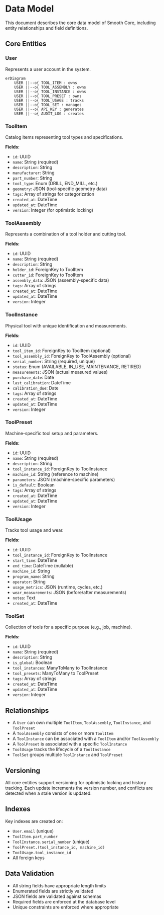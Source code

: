 # Data Model

This document describes the core data model of Smooth Core, including entity relationships and field definitions.

## Core Entities

### User
Represents a user account in the system.

```mermaid
erDiagram
    USER ||--o{ TOOL_ITEM : owns
    USER ||--o{ TOOL_ASSEMBLY : owns
    USER ||--o{ TOOL_INSTANCE : owns
    USER ||--o{ TOOL_PRESET : owns
    USER ||--o{ TOOL_USAGE : tracks
    USER ||--o{ TOOL_SET : manages
    USER ||--o{ API_KEY : generates
    USER ||--o{ AUDIT_LOG : creates
```

### ToolItem
Catalog items representing tool types and specifications.

**Fields:**
- `id`: UUID
- `name`: String (required)
- `description`: String
- `manufacturer`: String
- `part_number`: String
- `tool_type`: Enum (DRILL, END_MILL, etc.)
- `geometry`: JSON (tool-specific geometry data)
- `tags`: Array of strings for categorization
- `created_at`: DateTime
- `updated_at`: DateTime
- `version`: Integer (for optimistic locking)

### ToolAssembly
Represents a combination of a tool holder and cutting tool.

**Fields:**
- `id`: UUID
- `name`: String (required)
- `description`: String
- `holder_id`: ForeignKey to ToolItem
- `cutter_id`: ForeignKey to ToolItem
- `assembly_data`: JSON (assembly-specific data)
- `tags`: Array of strings
- `created_at`: DateTime
- `updated_at`: DateTime
- `version`: Integer

### ToolInstance
Physical tool with unique identification and measurements.

**Fields:**
- `id`: UUID
- `tool_item_id`: ForeignKey to ToolItem (optional)
- `tool_assembly_id`: ForeignKey to ToolAssembly (optional)
- `serial_number`: String (required, unique)
- `status`: Enum (AVAILABLE, IN_USE, MAINTENANCE, RETIRED)
- `measurements`: JSON (actual measured values)
- `purchase_date`: Date
- `last_calibration`: DateTime
- `calibration_due`: Date
- `tags`: Array of strings
- `created_at`: DateTime
- `updated_at`: DateTime
- `version`: Integer

### ToolPreset
Machine-specific tool setup and parameters.

**Fields:**
- `id`: UUID
- `name`: String (required)
- `description`: String
- `tool_instance_id`: ForeignKey to ToolInstance
- `machine_id`: String (reference to machine)
- `parameters`: JSON (machine-specific parameters)
- `is_default`: Boolean
- `tags`: Array of strings
- `created_at`: DateTime
- `updated_at`: DateTime
- `version`: Integer

### ToolUsage
Tracks tool usage and wear.

**Fields:**
- `id`: UUID
- `tool_instance_id`: ForeignKey to ToolInstance
- `start_time`: DateTime
- `end_time`: DateTime (nullable)
- `machine_id`: String
- `program_name`: String
- `operator`: String
- `usage_metrics`: JSON (runtime, cycles, etc.)
- `wear_measurements`: JSON (before/after measurements)
- `notes`: Text
- `created_at`: DateTime

### ToolSet
Collection of tools for a specific purpose (e.g., job, machine).

**Fields:**
- `id`: UUID
- `name`: String (required)
- `description`: String
- `is_global`: Boolean
- `tool_instances`: ManyToMany to ToolInstance
- `tool_presets`: ManyToMany to ToolPreset
- `tags`: Array of strings
- `created_at`: DateTime
- `updated_at`: DateTime
- `version`: Integer

## Relationships

- A `User` can own multiple `ToolItem`, `ToolAssembly`, `ToolInstance`, and `ToolPreset`
- A `ToolAssembly` consists of one or more `ToolItem`
- A `ToolInstance` can be associated with a `ToolItem` and/or `ToolAssembly`
- A `ToolPreset` is associated with a specific `ToolInstance`
- `ToolUsage` tracks the lifecycle of a `ToolInstance`
- `ToolSet` groups multiple `ToolInstance` and `ToolPreset`

## Versioning

All core entities support versioning for optimistic locking and history tracking. Each update increments the version number, and conflicts are detected when a stale version is updated.

## Indexes

Key indexes are created on:
- `User.email` (unique)
- `ToolItem.part_number`
- `ToolInstance.serial_number` (unique)
- `ToolPreset.(tool_instance_id, machine_id)`
- `ToolUsage.tool_instance_id`
- All foreign keys

## Data Validation

- All string fields have appropriate length limits
- Enumerated fields are strictly validated
- JSON fields are validated against schemas
- Required fields are enforced at the database level
- Unique constraints are enforced where appropriate
